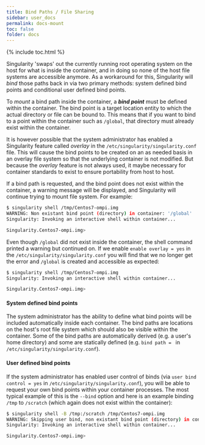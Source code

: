 ```yaml
---
title: Bind Paths / File Sharing
sidebar: user_docs
permalink: docs-mount
toc: false
folder: docs
---
```


{% include toc.html %}

Singularity 'swaps' out the currently running root operating system on the host for what is inside the container, and in doing so none of the host file systems are accessible anymore. As a workaround for this, Singularity will *bind* those paths back in via two primary methods: system defined bind points and conditional user defined bind points.

To *mount* a bind path inside the container, a ***bind point*** must be defined within the container. The bind point is a target location entity to which the actual directory or file can be bound to. This means that if you want to bind to a point within the container such as `/global`, that directory must already exist within the container.

It is however possible that the system administrator has enabled a Singularity feature called *overlay* in the `/etc/singularity/singularity.conf` file. This will cause the bind points to be created on an as needed basis in an overlay file system so that the underlying container is not modified. But because the *overlay* feature is not always used, it maybe necessary for container standards to exist to ensure portability from host to host.

If a bind path is requested, and the bind point does not exist within the container, a warning message will be displayed, and Singularity will continue trying to mount file system. For example:

```bash
$ singularity shell /tmp/Centos7-ompi.img 
WARNING: Non existant bind point (directory) in container: '/global'
Singularity: Invoking an interactive shell within container...

Singularity.Centos7-ompi.img> 
```

Even though `/global` did not exist inside the container, the shell command printed a warning but continued on. If we enable `enable overlay = yes` in the `/etc/singularity/singularity.conf` you will find that we no longer get the error and `/global` is created and accessible as expected:

```bash
$ singularity shell /tmp/Centos7-ompi.img 
Singularity: Invoking an interactive shell within container...

Singularity.Centos7-ompi.img> 
```

#### System defined bind points
The system administrator has the ability to define what bind points will be included automatically inside each container. The bind paths are locations on the host's root file system which should also be visible within the container. Some of the bind paths are automatically derived (e.g. a user's home directory) and some are statically defined (e.g. `bind path = ` in `/etc/singularity/singularity.conf`).


#### User defined bind points
If the system administrator has enabled user control of binds (via `user bind control = yes` in `/etc/singularity/singularity.conf`), you will be able to request your own bind points within your container processes. The most typical example of this is the `--bind` option and here is an example binding `/tmp` to `/scratch` (which again does not exist within the container):

```bash
$ singularity shell -B /tmp:/scratch /tmp/Centos7-ompi.img 
WARNING: Skipping user bind, non existant bind point (directory) in container: '/scratch'
Singularity: Invoking an interactive shell within container...

Singularity.Centos7-ompi.img> 
```
